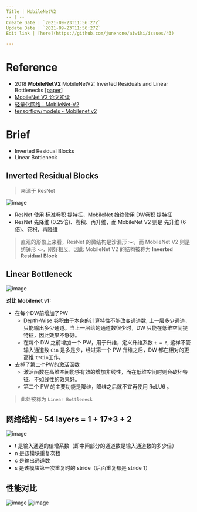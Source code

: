 ```yaml
---
Title | MobileNetV2
-- | --
Create Date | `2021-09-23T11:56:27Z`
Update Date | `2021-09-23T11:56:27Z`
Edit link | [here](https://github.com/junxnone/aiwiki/issues/43)

---
```

# Reference
- 2018 **MobileNetV2** MobileNetV2: Inverted Residuals and Linear Bottlenecks [[paper](https://arxiv.org/pdf/1801.04381.pdf)]
- [MobileNet V2 论文初读](https://zhuanlan.zhihu.com/p/33075914)
- [轻量化网络：MobileNet-V2](https://blog.csdn.net/u011995719/article/details/79135818)
- [tensorflow/models - Mobilenet v2](https://github.com/tensorflow/models/tree/master/research/slim/nets/mobilenet)

# Brief

- Inverted Residual Blocks
- Linear Bottleneck 


##  Inverted Residual Blocks
>来源于 ResNet

![image](https://user-images.githubusercontent.com/2216970/69781022-dd87bf00-11e7-11ea-9250-4ed218cf24b3.png)
- ResNet 使用 标准卷积 提特征，MobileNet 始终使用 DW卷积 提特征
- ResNet 先降维 (0.25倍)、卷积、再升维，而 MobileNet V2 则是 先升维 (6倍)、卷积、再降维
> 直观的形象上来看，ResNet 的微结构是沙漏形 `><`，而 MobileNet V2 则是纺锤形 `<>`，刚好相反。因此 MobileNet V2 的结构被称为 **Inverted Residual Block**

## Linear Bottleneck
![image](https://user-images.githubusercontent.com/2216970/69779759-0c039b00-11e4-11ea-98c5-92913f2aec97.png)

**对比 Mobilenet v1:**
- 在每个DW前增加了PW
  - Depth-Wise 卷积由于本身的计算特性不能改变通道数, 上一层多少通道，只能输出多少通道。当上一层给的通道数很少时，DW 只能在低维空间提特征，因此效果不够好。
  - 在每个 DW 之前增加一个 PW，用于升维，定义升维系数 `t = 6`, 这样不管输入通道数 `Cin` 是多是少，经过第一个 PW 升维之后，DW 都在相对的更高维 `t*Cin`工作。
- 去掉了第二个PW的激活函数
  - 激活函数在高维空间能够有效的增加非线性，而在低维空间时则会破坏特征，不如线性的效果好。
  - 第二个 PW 的主要功能是降维，降维之后就不宜再使用 ReLU6 。
> 此处被称为 `Linear Bottleneck`

## 网络结构 - 54 layers = 1 + 17*3 + 2
![image](https://user-images.githubusercontent.com/2216970/69782241-68b68400-11eb-11ea-938b-b8f283f5fe90.png)
- t  是输入通道的倍增系数（即中间部分的通道数是输入通道数的多少倍）
- n 是该模块重复次数
- c 是输出通道数
- s 是该模块第一次重复时的 stride（后面重复都是 stride 1）

## 性能对比
![image](https://user-images.githubusercontent.com/2216970/69782635-9223df80-11ec-11ea-887a-96999bc1e245.png)
![image](https://user-images.githubusercontent.com/2216970/69782669-a8ca3680-11ec-11ea-87a3-21b6f864c9b2.png)
